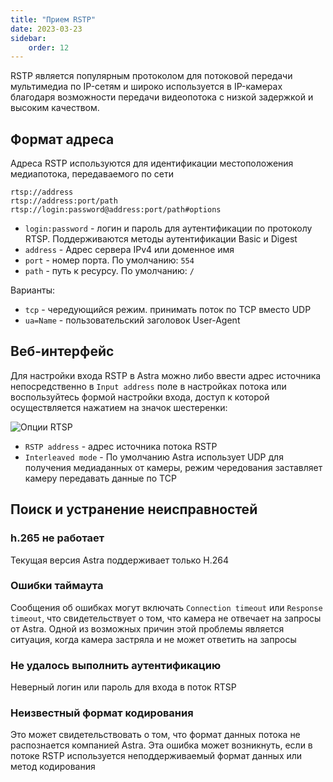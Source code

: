 ```yaml
---
title: "Прием RSTP"
date: 2023-03-23
sidebar:
    order: 12
---
```


RSTP является популярным протоколом для потоковой передачи мультимедиа по IP-сетям и широко используется в IP-камерах благодаря возможности передачи видеопотока с низкой задержкой и высоким качеством.

## Формат адреса[](/ru/astra/receiving/rtsp#address-format)

Адреса RSTP используются для идентификации местоположения медиапотока, передаваемого по сети

```
rtsp://address
rtsp://address:port/path
rtsp://login:password@address:port/path#options
```

- `login:password` - логин и пароль для аутентификации по протоколу RTSP. Поддерживаются методы аутентификации Basic и Digest
- `address` - Адрес сервера IPv4 или доменное имя
- `port` - номер порта. По умолчанию: `554`
- `path` - путь к ресурсу. По умолчанию: `/`

Варианты:

- `tcp` - чередующийся режим. принимать поток по TCP вместо UDP
- `ua=Name` - пользовательский заголовок User-Agent

## Веб-интерфейс[](/ru/astra/receiving/rtsp#web-interface)

Для настройки входа RSTP в Astra можно либо ввести адрес источника непосредственно в `Input address` поле в настройках потока или воспользуйтесь формой настройки входа, доступ к которой осуществляется нажатием на значок шестеренки:

![Опции RTSP](https://cdn.cesbo.com/help/astra/receiving/ip/rtsp/options.png)

- `RSTP address` - адрес источника потока RSTP
- `Interleaved mode` - По умолчанию Astra использует UDP для получения медиаданных от камеры, режим чередования заставляет камеру передавать данные по TCP

## Поиск и устранение неисправностей[](/ru/astra/receiving/rtsp#troubleshooting)

### h.265 не работает

Текущая версия Astra поддерживает только H.264

### Ошибки таймаута

Сообщения об ошибках могут включать `Connection timeout` или `Response timeout`, что свидетельствует о том, что камера не отвечает на запросы от Astra. Одной из возможных причин этой проблемы является ситуация, когда камера застряла и не может ответить на запросы

### Не удалось выполнить аутентификацию

Неверный логин или пароль для входа в поток RTSP

### Неизвестный формат кодирования

Это может свидетельствовать о том, что формат данных потока не распознается компанией Astra. Эта ошибка может возникнуть, если в потоке RSTP используется неподдерживаемый формат данных или метод кодирования
